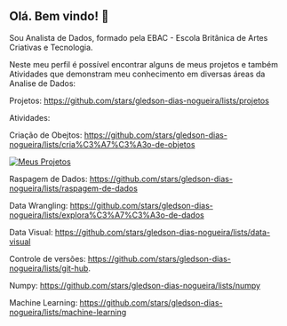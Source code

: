 ## Olá. Bem vindo! 👋

Sou Analista de Dados, formado pela EBAC - Escola Britânica de Artes Criativas e Tecnologia.

Neste meu perfil é possível encontrar alguns de meus projetos e também Atividades que demonstram meu conhecimento em diversas áreas da Analise de Dados: 



Projetos: https://github.com/stars/gledson-dias-nogueira/lists/projetos

Atividades: 



Criação de Obejtos: https://github.com/stars/gledson-dias-nogueira/lists/cria%C3%A7%C3%A3o-de-objetos

[![Meus Projetos](https://github.com/gledson-dias-nogueira/imagens/blob/main/bd2811a1f13c1e2f4d6711bdc80cc1c7.jpg)](https://github.com/stars/gledson-dias-nogueira/lists/criação-de-objetos)


Raspagem de Dados: https://github.com/stars/gledson-dias-nogueira/lists/raspagem-de-dados


Data Wrangling: https://github.com/stars/gledson-dias-nogueira/lists/explora%C3%A7%C3%A3o-de-dados


Data Visual: https://github.com/stars/gledson-dias-nogueira/lists/data-visual



Controle de versões: https://github.com/stars/gledson-dias-nogueira/lists/git-hub.

Numpy: https://github.com/stars/gledson-dias-nogueira/lists/numpy


Machine Learning: https://github.com/stars/gledson-dias-nogueira/lists/machine-learning


<!--
**gledson-dias-nogueira/gledson-dias-nogueira** is a ✨ _special_ ✨ repository because its `README.md` (this file) appears on your GitHub profile.

Here are some ideas to get you started:

- 🔭 I’m currently working on ...
- 🌱 I’m currently learning ...
- 👯 I’m looking to collaborate on ...
- 🤔 I’m looking for help with ...
- 💬 Ask me about ...
- 📫 How to reach me: ...
- 😄 Pronouns: ...
- ⚡ Fun fact: ...
-->
